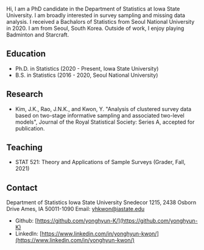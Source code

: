 Hi, I am a PhD candidate in the Department of Statistics at Iowa State University. I am broadly interested in survey sampling and missing data analysis. I received a Bachalors of Statistics from Seoul National University in 2020. I am from Seoul, South Korea. Outside of work, I enjoy playing Badminton and Starcraft. 

## Education
*   Ph.D. in Statistics (2020 - Present, Iowa State University)
*   B.S. in Statistics (2016 - 2020, Seoul National University)

## Research
*   Kim, J.K., Rao, J.N.K., and Kwon, Y. "Analysis of clustered survey data based on two-stage informative sampling and associated two-level models", Journal of the Royal Statistical Society: Series A, accepted for publication.  

## Teaching
*   STAT 521: Theory and Applications of Sample Surveys (Grader, Fall, 2021) 	  

## Contact
Department of Statistics
Iowa State University
Snedecor 1215, 2438 Osborn Drive
Ames, IA 50011-1090
Email: yhkwon@iastate.edu

*   Github: [https://github.com/yonghyun-K/](https://github.com/yonghyun-K)
*   LinkedIn: [https://www.linkedin.com/in/yonghyun-kwon/](https://www.linkedin.com/in/yonghyun-kwon/)
